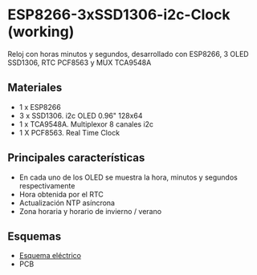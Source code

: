 # ESP8266-3xSSD1306-i2c-Clock (working)
Reloj con horas minutos y segundos, desarrollado con ESP8266, 3 OLED SSD1306, RTC PCF8563 y MUX TCA9548A  
  
## Materiales
- 1 x ESP8266
- 3 x SSD1306. i2c OLED 0.96" 128x64
- 1 x TCA9548A. Multiplexor 8 canales i2c
- 1 X PCF8563. Real Time Clock

## Principales características
- En cada uno de los OLED se muestra la hora, minutos y segundos respectivamente
- Hora obtenida por el RTC
- Actualización NTP asíncrona
- Zona horaria y horario de invierno / verano
  
## Esquemas 
- [Esquema eléctrico](https://github.com/borislasky/ESP8266-3xSSD1306-i2c-Clock/blob/develop/schemes/Schematic_Reloj_Esquema(provisional).pdf)
- PCB
